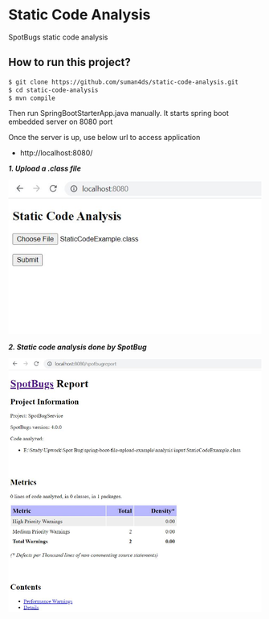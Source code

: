 # Static Code Analysis
SpotBugs static code analysis

## How to run this project?
```
$ git clone https://github.com/suman4ds/static-code-analysis.git
$ cd static-code-analysis
$ mvn compile
```
Then run SpringBootStarterApp.java manually. It starts spring boot embedded server on 8080 port

Once the server is up, use below url to access application
- http://localhost:8080/

___1. Upload a .class file___

![Upload a .class file](/src/main/resources/images/upload.JPG)

___2. Static code analysis done by SpotBug___

![SpotBug Report](/src/main/resources/images/spotbugreport.JPG)
